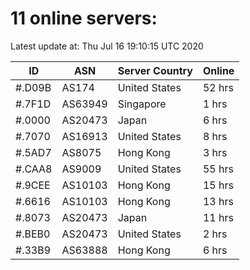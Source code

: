 # 11 online servers:

Latest update at: Thu Jul 16 19:10:15 UTC 2020

| ID | ASN | Server Country | Online |
| -- | --- | -------------- | ------ |
| #.D09B | AS174 | United States | 52 hrs |
| #.7F1D | AS63949 | Singapore | 1 hrs |
| #.0000 | AS20473 | Japan | 6 hrs |
| #.7070 | AS16913 | United States | 8 hrs |
| #.5AD7 | AS8075 | Hong Kong | 3 hrs |
| #.CAA8 | AS9009 | United States | 55 hrs |
| #.9CEE | AS10103 | Hong Kong | 15 hrs |
| #.6616 | AS10103 | Hong Kong | 13 hrs |
| #.8073 | AS20473 | Japan | 11 hrs |
| #.BEB0 | AS20473 | United States | 2 hrs |
| #.33B9 | AS63888 | Hong Kong | 6 hrs |

